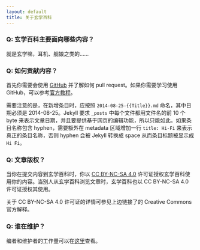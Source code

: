 ```yaml
---
layout: default
title: 关于玄学百科
---
```


### Q: 玄学百科主要面向哪些内容？

就是玄学嘛，耳机、舰娘之类的……

### Q: 如何贡献内容？

首先你需要会使用 [GitHub](https://github.com/) 并了解如何 pull request。如果你需要学习使用 GitHub，可以参考[官方教程](https://training.github.com)。

需要注意的是，在新增条目时，应按照 `2014-08-25-{{Title}}.md` 命名，其中日期必须是 2014-08-25。Jekyll 要求 `_posts` 中每个文件都用文件名的前 10 个 byte 来表示文章日期，并且要提供基于网页的编辑功能，所以只能如此。如果条目名称包含 hyphen，需要额外在 metadata 区域增加一行 `title: Hi-Fi` 来表示真正的条目名称，否则 hyphen 会被 Jekyll 转换成 space 从而条目标题被显示成 `Hi Fi`。

### Q: 文章版权？

当你在提交内容到玄学百科时，你以 [CC BY-NC-SA 4.0](http://creativecommons.org/licenses/by-nc-sa/4.0/deed.zh) 许可证授权玄学百科使用你的内容。当别人从玄学百科浏览文章时，玄学百科也以 CC BY-NC-SA 4.0 许可证授权其使用。

关于 CC BY-NC-SA 4.0 许可证的详情可参见上边链接了的 Creative Commons 官方解释。

### Q: 谁在维护？

编者和维护者的工作量可以在[这里](https://github.com/xuanxuebaike/xuanxuebaike.github.io/graphs/contributors)查看。
